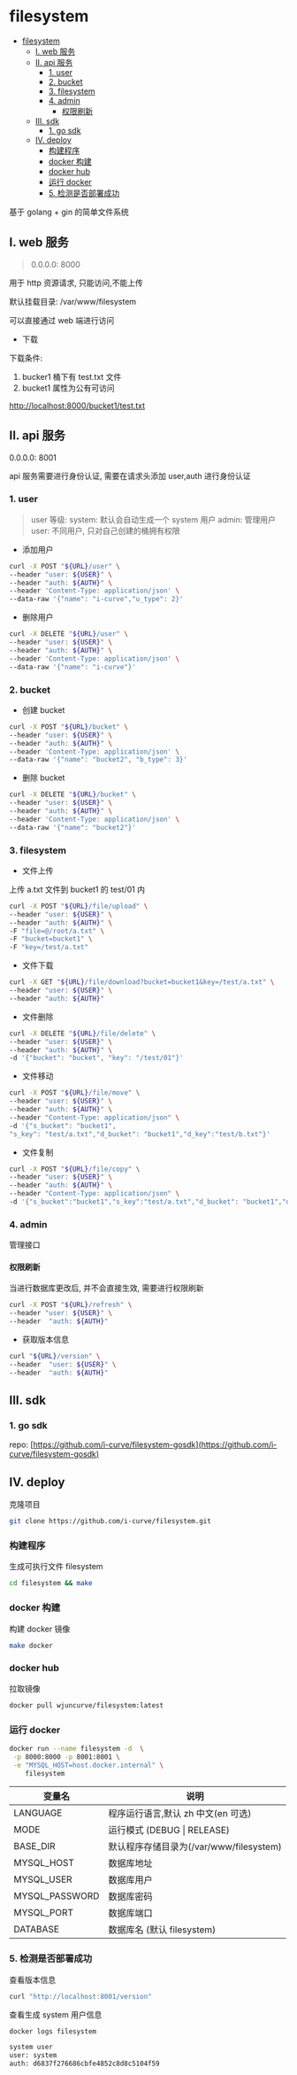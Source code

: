 # filesystem

<!-- @import "[TOC]" {cmd="toc" depthFrom=1 depthTo=6 orderedList=false} -->

<!-- code_chunk_output -->

- [filesystem](#filesystem)
  - [I. web 服务](#i-web-服务)
  - [II. api 服务](#ii-api-服务)
    - [1. user](#1-user)
    - [2. bucket](#2-bucket)
    - [3. filesystem](#3-filesystem)
    - [4. admin](#4-admin)
      - [权限刷新](#权限刷新)
  - [III. sdk](#iii-sdk)
    - [1. go sdk](#1-go-sdk)
  - [IV. deploy](#iv-deploy)
    - [构建程序](#构建程序)
    - [docker 构建](#docker-构建)
    - [docker hub](#docker-hub)
    - [运行 docker](#运行-docker)
    - [5. 检测是否部署成功](#5-检测是否部署成功)

<!-- /code_chunk_output -->

基于 golang + gin 的简单文件系统

## I. web 服务

> 0.0.0.0: 8000

用于 http 资源请求, 只能访问,不能上传

默认挂载目录: /var/www/filesystem

可以直接通过 web 端进行访问

- 下载

下载条件:

1. bucker1 桶下有 test.txt 文件
2. bucket1 属性为公有可访问

[http://localhost:8000/bucket1/test.txt]()

## II. api 服务

0.0.0.0: 8001

api 服务需要进行身份认证, 需要在请求头添加 user,auth 进行身份认证

### 1. user

> user 等级:
> system: 默认会自动生成一个 system 用户
> admin: 管理用户
> user: 不同用户, 只对自己创建的桶拥有权限

- 添加用户

```bash
curl -X POST "${URL}/user" \
--header "user: ${USER}" \
--header "auth: ${AUTH}" \
--header 'Content-Type: application/json' \
--data-raw '{"name": "i-curve","u_type": 2}'
```

- 删除用户

```bash
curl -X DELETE "${URL}/user" \
--header "user: ${USER}" \
--header "auth: ${AUTH}" \
--header 'Content-Type: application/json' \
--data-raw '{"name": "i-curve"}'
```

### 2. bucket

- 创建 bucket

```bash
curl -X POST "${URL}/bucket" \
--header "user: ${USER}" \
--header "auth: ${AUTH}" \
--header 'Content-Type: application/json' \
--data-raw '{"name": "bucket2", "b_type": 3}'
```

- 删除 bucket

```bash
curl -X DELETE "${URL}/bucket" \
--header "user: ${USER}" \
--header "auth: ${AUTH}" \
--header 'Content-Type: application/json' \
--data-raw '{"name": "bucket2"}'
```

### 3. filesystem

- 文件上传

上传 a.txt 文件到 bucket1 的 test/01 内

```bash
curl -X POST "${URL}/file/upload" \
--header "user: ${USER}" \
--header "auth: ${AUTH}" \
-F "file=@/root/a.txt" \
-F "bucket=bucket1" \
-F "key=/test/a.txt"
```

- 文件下载

```bash
curl -X GET "${URL}/file/download?bucket=bucket1&key=/test/a.txt" \
--header "user: ${USER}" \
--header "auth: ${AUTH}"
```

- 文件删除

```bash
curl -X DELETE "${URL}/file/delete" \
--header "user: ${USER}" \
--header "auth: ${AUTH}" \
-d '{"bucket": "bucket", "key": "/test/01"}'
```

- 文件移动

```bash
curl -X POST "${URL}/file/move" \
--header "user: ${USER}" \
--header "auth: ${AUTH}" \
--header "Content-Type: application/json" \
-d '{"s_bucket": "bucket1",
"s_key": "test/a.txt","d_bucket": "bucket1","d_key":"test/b.txt"}'
```

- 文件复制

```bash
curl -X POST "${URL}/file/copy" \
--header "user: ${USER}" \
--header "auth: ${AUTH}" \
--header "Content-Type: application/json" \
-d '{"s_bucket":"bucket1","s_key":"test/a.txt","d_bucket": "bucket1","d_key": "new_path/dd/b.txt"}'
```

### 4. admin

管理接口

#### 权限刷新

当进行数据库更改后, 并不会直接生效, 需要进行权限刷新

```bash
curl -X POST "${URL}/refresh" \
--header "user: ${USER}" \
--header  "auth: ${AUTH}"
```

- 获取版本信息

```bash
curl "${URL}/version" \
--header  "user: ${USER}" \
--header  "auth: ${AUTH}"
```

## III. sdk

### 1. go sdk

repo: [https://github.com/i-curve/filesystem-gosdk](https://github.com/i-curve/filesystem-gosdk)

## IV. deploy

克隆项目

```bash
git clone https://github.com/i-curve/filesystem.git
```

### 构建程序

生成可执行文件 filesystem

```bash
cd filesystem && make
```

### docker 构建

构建 docker 镜像

```bash
make docker
```

### docker hub

拉取镜像

```bash
docker pull wjuncurve/filesystem:latest
```

### 运行 docker

```bash
docker run --name filesystem -d  \
 -p 8000:8000 -p 8001:8001 \
 -e "MYSQL_HOST=host.docker.internal" \
    filesystem
```

| 变量名         | 说明                                    |
| -------------- | --------------------------------------- |
| LANGUAGE       | 程序运行语言,默认 zh 中文(en 可选)      |
| MODE           | 运行模式 (DEBUG \| RELEASE)             |
| BASE_DIR       | 默认程序存储目录为(/var/www/filesystem) |
| MYSQL_HOST     | 数据库地址                              |
| MYSQL_USER     | 数据库用户                              |
| MYSQL_PASSWORD | 数据库密码                              |
| MYSQL_PORT     | 数据库端口                              |
| DATABASE       | 数据库名 (默认 filesystem)              |

### 5. 检测是否部署成功

查看版本信息

```bash
curl "http://localhost:8001/version"
```

查看生成 system 用户信息

```bash
docker logs filesystem
```

```txt
system user
user: system
auth: d6837f276686cbfe4852c8d8c5104f59
```
